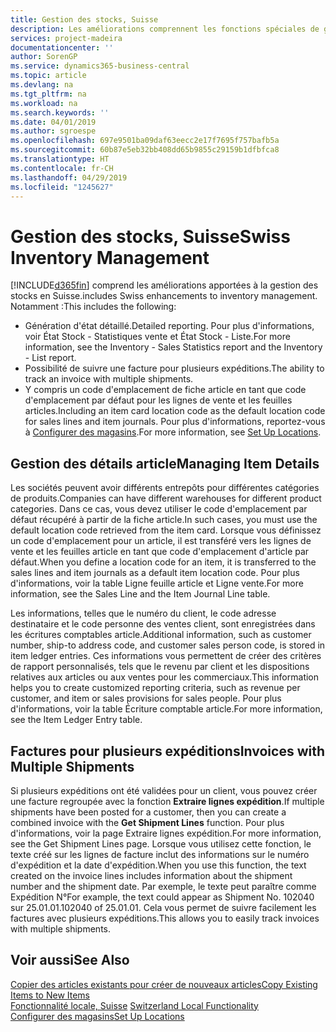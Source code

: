 ```yaml
---
title: Gestion des stocks, Suisse
description: Les améliorations comprennent les fonctions spéciales de gestion des stocks en Suisse.
services: project-madeira
documentationcenter: ''
author: SorenGP
ms.service: dynamics365-business-central
ms.topic: article
ms.devlang: na
ms.tgt_pltfrm: na
ms.workload: na
ms.search.keywords: ''
ms.date: 04/01/2019
ms.author: sgroespe
ms.openlocfilehash: 697e9501ba09daf63eecc2e17f7695f757bafb5a
ms.sourcegitcommit: 60b87e5eb32bb408dd65b9855c29159b1dfbfca8
ms.translationtype: HT
ms.contentlocale: fr-CH
ms.lasthandoff: 04/29/2019
ms.locfileid: "1245627"
---
```

# <a name="swiss-inventory-management"></a><span data-ttu-id="6b054-103">Gestion des stocks, Suisse</span><span class="sxs-lookup"><span data-stu-id="6b054-103">Swiss Inventory Management</span></span>
[!INCLUDE[d365fin](../../includes/d365fin_md.md)] <span data-ttu-id="6b054-104">comprend les améliorations apportées à la gestion des stocks en Suisse.</span><span class="sxs-lookup"><span data-stu-id="6b054-104">includes Swiss enhancements to inventory management.</span></span> <span data-ttu-id="6b054-105">Notamment :</span><span class="sxs-lookup"><span data-stu-id="6b054-105">This includes the following:</span></span>  

- <span data-ttu-id="6b054-106">Génération d'état détaillé.</span><span class="sxs-lookup"><span data-stu-id="6b054-106">Detailed reporting.</span></span>  <span data-ttu-id="6b054-107">Pour plus d'informations, voir État Stock - Statistiques vente et État Stock - Liste.</span><span class="sxs-lookup"><span data-stu-id="6b054-107">For more information, see the Inventory - Sales Statistics report and the Inventory - List report.</span></span>  
- <span data-ttu-id="6b054-108">Possibilité de suivre une facture pour plusieurs expéditions.</span><span class="sxs-lookup"><span data-stu-id="6b054-108">The ability to track an invoice with multiple shipments.</span></span>  
- <span data-ttu-id="6b054-109">Y compris un code d'emplacement de fiche article en tant que code d'emplacement par défaut pour les lignes de vente et les feuilles articles.</span><span class="sxs-lookup"><span data-stu-id="6b054-109">Including an item card location code as the default location code for sales lines and item journals.</span></span> <span data-ttu-id="6b054-110">Pour plus d'informations, reportez-vous à [Configurer des magasins](../../inventory-how-setup-locations.md).</span><span class="sxs-lookup"><span data-stu-id="6b054-110">For more information, see [Set Up Locations](../../inventory-how-setup-locations.md).</span></span>

## <a name="managing-item-details"></a><span data-ttu-id="6b054-111">Gestion des détails article</span><span class="sxs-lookup"><span data-stu-id="6b054-111">Managing Item Details</span></span>  
<span data-ttu-id="6b054-112">Les sociétés peuvent avoir différents entrepôts pour différentes catégories de produits.</span><span class="sxs-lookup"><span data-stu-id="6b054-112">Companies can have different warehouses for different product categories.</span></span> <span data-ttu-id="6b054-113">Dans ce cas, vous devez utiliser le code d'emplacement par défaut récupéré à partir de la fiche article.</span><span class="sxs-lookup"><span data-stu-id="6b054-113">In such cases, you must use the default location code retrieved from the item card.</span></span> <span data-ttu-id="6b054-114">Lorsque vous définissez un code d'emplacement pour un article, il est transféré vers les lignes de vente et les feuilles article en tant que code d'emplacement d'article par défaut.</span><span class="sxs-lookup"><span data-stu-id="6b054-114">When you define a location code for an item, it is transferred to the sales lines and item journals as a default item location code.</span></span> <span data-ttu-id="6b054-115">Pour plus d'informations, voir la table Ligne feuille article et Ligne vente.</span><span class="sxs-lookup"><span data-stu-id="6b054-115">For more information, see the Sales Line and the Item Journal Line table.</span></span>  

<span data-ttu-id="6b054-116">Les informations, telles que le numéro du client, le code adresse destinataire et le code personne des ventes client, sont enregistrées dans les écritures comptables article.</span><span class="sxs-lookup"><span data-stu-id="6b054-116">Additional information, such as customer number, ship-to address code, and customer sales person code, is stored in item ledger entries.</span></span> <span data-ttu-id="6b054-117">Ces informations vous permettent de créer des critères de rapport personnalisés, tels que le revenu par client et les dispositions relatives aux articles ou aux ventes pour les commerciaux.</span><span class="sxs-lookup"><span data-stu-id="6b054-117">This information helps you to create customized reporting criteria, such as revenue per customer, and item or sales provisions for sales people.</span></span> <span data-ttu-id="6b054-118">Pour plus d'informations, voir la table Écriture comptable article.</span><span class="sxs-lookup"><span data-stu-id="6b054-118">For more information, see the Item Ledger Entry table.</span></span>  

## <a name="invoices-with-multiple-shipments"></a><span data-ttu-id="6b054-119">Factures pour plusieurs expéditions</span><span class="sxs-lookup"><span data-stu-id="6b054-119">Invoices with Multiple Shipments</span></span>  
<span data-ttu-id="6b054-120">Si plusieurs expéditions ont été validées pour un client, vous pouvez créer une facture regroupée avec la fonction **Extraire lignes expédition**.</span><span class="sxs-lookup"><span data-stu-id="6b054-120">If multiple shipments have been posted for a customer, then you can create a combined invoice with the **Get Shipment Lines** function.</span></span> <span data-ttu-id="6b054-121">Pour plus d'informations, voir la page Extraire lignes expédition.</span><span class="sxs-lookup"><span data-stu-id="6b054-121">For more information, see the Get Shipment Lines page.</span></span> <span data-ttu-id="6b054-122">Lorsque vous utilisez cette fonction, le texte créé sur les lignes de facture inclut des informations sur le numéro d'expédition et la date d'expédition.</span><span class="sxs-lookup"><span data-stu-id="6b054-122">When you use this function, the text created on the invoice lines includes information about the shipment number and the shipment date.</span></span> <span data-ttu-id="6b054-123">Par exemple, le texte peut paraître comme Expédition N°</span><span class="sxs-lookup"><span data-stu-id="6b054-123">For example, the text could appear as Shipment No.</span></span> <span data-ttu-id="6b054-124">102040 sur 25.01.01.</span><span class="sxs-lookup"><span data-stu-id="6b054-124">102040 of 25.01.01.</span></span> <span data-ttu-id="6b054-125">Cela vous permet de suivre facilement les factures avec plusieurs expéditions.</span><span class="sxs-lookup"><span data-stu-id="6b054-125">This allows you to easily track invoices with multiple shipments.</span></span>  

## <a name="see-also"></a><span data-ttu-id="6b054-126">Voir aussi</span><span class="sxs-lookup"><span data-stu-id="6b054-126">See Also</span></span>  
 [<span data-ttu-id="6b054-127">Copier des articles existants pour créer de nouveaux articles</span><span class="sxs-lookup"><span data-stu-id="6b054-127">Copy Existing Items to New Items</span></span>](how-to-copy-existing-items-to-new-items.md)  
 <span data-ttu-id="6b054-128">[Fonctionnalité locale, Suisse](switzerland-local-functionality.md) </span><span class="sxs-lookup"><span data-stu-id="6b054-128">[Switzerland Local Functionality](switzerland-local-functionality.md) </span></span>  
 [<span data-ttu-id="6b054-129">Configurer des magasins</span><span class="sxs-lookup"><span data-stu-id="6b054-129">Set Up Locations</span></span>](../../inventory-how-setup-locations.md)
